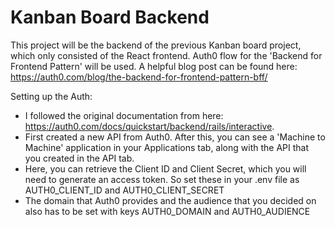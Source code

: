 # Kanban Board Backend

This project will be the backend of the previous Kanban board project, which only consisted of the React frontend.
Auth0 flow for the 'Backend for Frontend Pattern' will be used. A helpful blog post can be found here: https://auth0.com/blog/the-backend-for-frontend-pattern-bff/

Setting up the Auth:

- I followed the original documentation from here: https://auth0.com/docs/quickstart/backend/rails/interactive. 
- First created a new API from Auth0. After this, you can see a 'Machine to Machine' application in your Applications tab, along with the API that you created in the API tab.
- Here, you can retrieve the Client ID and Client Secret, which you will need to generate an access token. So set these in your .env file as AUTH0_CLIENT_ID and
  AUTH0_CLIENT_SECRET
- The domain that Auth0 provides and the audience that you decided on also has to be set with keys AUTH0_DOMAIN and AUTH0_AUDIENCE